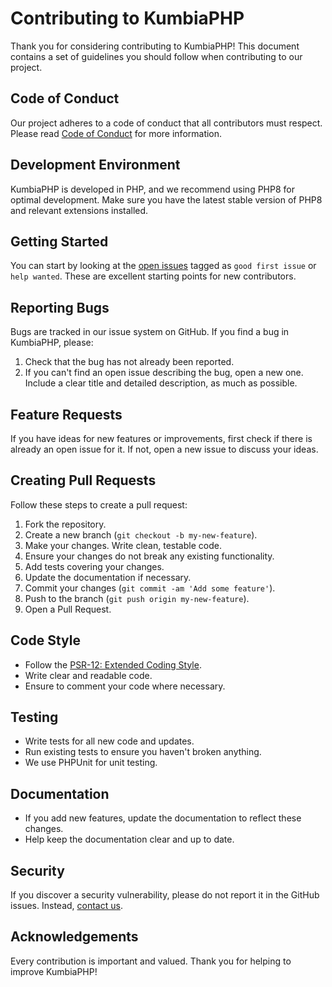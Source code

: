 # Contributing to KumbiaPHP

Thank you for considering contributing to KumbiaPHP! This document contains a set of guidelines you should follow when contributing to our project.

## Code of Conduct

Our project adheres to a code of conduct that all contributors must respect. Please read [Code of Conduct](CODE_OF_CONDUCT.md) for more information.

## Development Environment

KumbiaPHP is developed in PHP, and we recommend using PHP8 for optimal development. Make sure you have the latest stable version of PHP8 and relevant extensions installed.

## Getting Started

You can start by looking at the [open issues](https://github.com/KumbiaPHP/KumbiaPHP/issues) tagged as `good first issue` or `help wanted`. These are excellent starting points for new contributors.

## Reporting Bugs

Bugs are tracked in our issue system on GitHub. If you find a bug in KumbiaPHP, please:

1. Check that the bug has not already been reported.
2. If you can't find an open issue describing the bug, open a new one. Include a clear title and detailed description, as much as possible.

## Feature Requests

If you have ideas for new features or improvements, first check if there is already an open issue for it. If not, open a new issue to discuss your ideas.

## Creating Pull Requests

Follow these steps to create a pull request:

1. Fork the repository.
2. Create a new branch (`git checkout -b my-new-feature`).
3. Make your changes. Write clean, testable code.
4. Ensure your changes do not break any existing functionality.
5. Add tests covering your changes.
6. Update the documentation if necessary.
7. Commit your changes (`git commit -am 'Add some feature'`).
8. Push to the branch (`git push origin my-new-feature`).
9. Open a Pull Request.

## Code Style

- Follow the [PSR-12: Extended Coding Style](https://www.php-fig.org/psr/psr-12/).
- Write clear and readable code.
- Ensure to comment your code where necessary.

## Testing

- Write tests for all new code and updates.
- Run existing tests to ensure you haven't broken anything.
- We use PHPUnit for unit testing.

## Documentation

- If you add new features, update the documentation to reflect these changes.
- Help keep the documentation clear and up to date.

## Security

If you discover a security vulnerability, please do not report it in the GitHub issues. Instead, [contact us](mailto:security@kumbiaphp.com).

## Acknowledgements

Every contribution is important and valued. Thank you for helping to improve KumbiaPHP!
